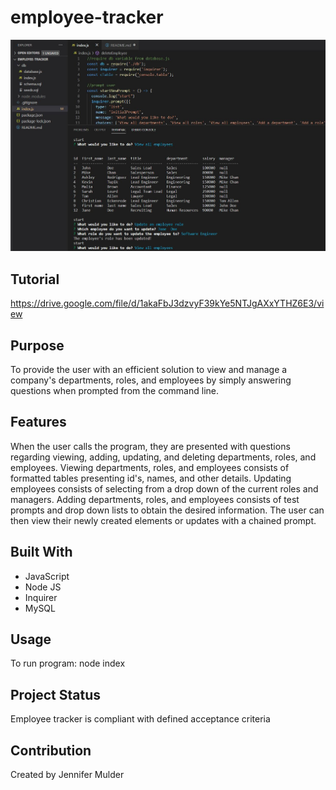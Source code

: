# employee-tracker

![](assets/images/employeetracker.jpg)

## Tutorial
https://drive.google.com/file/d/1akaFbJ3dzvyF39kYe5NTJgAXxYTHZ6E3/view

## Purpose
To provide the user with an efficient solution to view and manage a company's departments, roles, and employees by simply answering questions when prompted from the command line.

## Features
When the user calls the program, they are presented with questions regarding viewing, adding, updating, and deleting departments, roles, and employees. Viewing departments, roles, and employees consists of formatted tables presenting id's, names, and other details. Updating employees consists of selecting from a drop down of the current roles and managers. Adding departments, roles, and employees consists of test prompts and drop down lists to obtain the desired information. The user can then view their newly created elements or updates with a chained prompt.

## Built With
* JavaScript
* Node JS
* Inquirer
* MySQL

## Usage
To run program: node index

## Project Status
Employee tracker is compliant with defined acceptance criteria

## Contribution
Created by Jennifer Mulder

